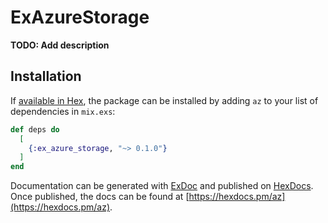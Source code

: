 # ExAzureStorage

**TODO: Add description**

## Installation

If [available in Hex](https://hex.pm/docs/publish), the package can be installed
by adding `az` to your list of dependencies in `mix.exs`:

```elixir
def deps do
  [
    {:ex_azure_storage, "~> 0.1.0"}
  ]
end
```

Documentation can be generated with [ExDoc](https://github.com/elixir-lang/ex_doc)
and published on [HexDocs](https://hexdocs.pm). Once published, the docs can
be found at [https://hexdocs.pm/az](https://hexdocs.pm/az).

